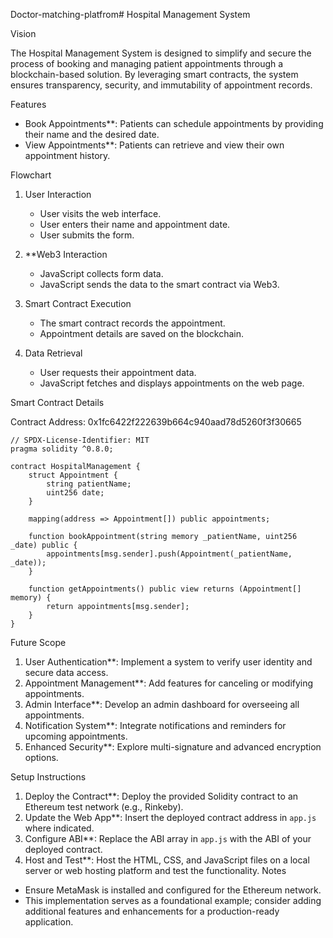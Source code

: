  Doctor-matching-platfrom# Hospital Management System

 Vision

The Hospital Management System is designed to simplify and secure the process of booking and managing patient appointments through a blockchain-based solution. By leveraging smart contracts, the system ensures transparency, security, and immutability of appointment records.

 Features

- Book Appointments**: Patients can schedule appointments by providing their name and the desired date.
- View Appointments**: Patients can retrieve and view their own appointment history.

Flowchart

1. User Interaction
   - User visits the web interface.
   - User enters their name and appointment date.
   - User submits the form.

2. **Web3 Interaction
   - JavaScript collects form data.
   - JavaScript sends the data to the smart contract via Web3.

3. Smart Contract Execution
   - The smart contract records the appointment.
   - Appointment details are saved on the blockchain.

4. Data Retrieval
   - User requests their appointment data.
   - JavaScript fetches and displays appointments on the web page.

 Smart Contract Details

 Contract Address: 0x1fc6422f222639b664c940aad78d5260f3f30665

```solidity
// SPDX-License-Identifier: MIT
pragma solidity ^0.8.0;

contract HospitalManagement {
    struct Appointment {
        string patientName;
        uint256 date;
    }

    mapping(address => Appointment[]) public appointments;

    function bookAppointment(string memory _patientName, uint256 _date) public {
        appointments[msg.sender].push(Appointment(_patientName, _date));
    }

    function getAppointments() public view returns (Appointment[] memory) {
        return appointments[msg.sender];
    }
}
```



Future Scope

1. User Authentication**: Implement a system to verify user identity and secure data access.
2. Appointment Management**: Add features for canceling or modifying appointments.
3. Admin Interface**: Develop an admin dashboard for overseeing all appointments.
4. Notification System**: Integrate notifications and reminders for upcoming appointments.
5. Enhanced Security**: Explore multi-signature and advanced encryption options.

 Setup Instructions

1. Deploy the Contract**: Deploy the provided Solidity contract to an Ethereum test network (e.g., Rinkeby).
2. Update the Web App**: Insert the deployed contract address in `app.js` where indicated.
3. Configure ABI**: Replace the ABI array in `app.js` with the ABI of your deployed contract.
4. Host and Test**: Host the HTML, CSS, and JavaScript files on a local server or web hosting platform and test the functionality.
 Notes

- Ensure MetaMask is installed and configured for the Ethereum network.
- This implementation serves as a foundational example; consider adding additional features and enhancements for a production-ready application.
